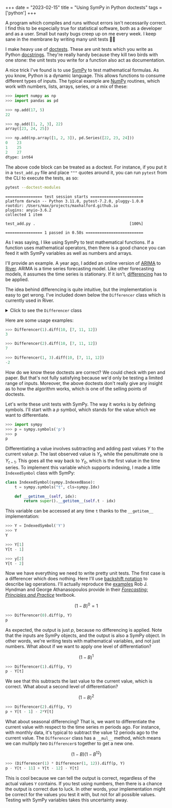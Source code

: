 +++
date = "2023-02-15"
title = "Using SymPy in Python doctests"
tags = ['python']
+++

A program which compiles and runs without errors isn't necessarily correct. I find this to be especially true for statistical software, both as a developer and as a user. Small but nasty bugs creep up on me every week. I keep sane in the membrane by writing many unit tests 🐛🔨

I make heavy use of [doctests](https://docs.python.org/3/library/doctest.html). These are unit tests which you write as Python [docstrings](https://realpython.com/documenting-python-code/#documenting-your-python-code-base-using-docstrings). They're really handy because they kill two birds with one stone: the unit tests you write for a function also act as documentation.

A nice trick I've found is to use [SymPy](https://www.sympy.org/en/index.html) to test mathematical formulas. As you know, Python is a dynamic language. This allows functions to consume different types of inputs. The typical example are [NumPy](https://numpy.org/) routines, which work with numbers, lists, arrays, series, or a mix of these:

```py
>>> import numpy as np
>>> import pandas as pd

>>> np.add(17, 5)
22

>>> np.add([1, 2, 3], 22)
array([23, 24, 25])

>>> np.add(np.array([1, 2, 3]), pd.Series([22, 23, 24]))
0    23
1    25
2    27
dtype: int64

```

The above code block can be treated as a doctest. For instance, if you put it in a `test_add.py` file and place `"""` quotes around it, you can run `pytest` from the CLI to execute the tests, as so:

```sh
pytest --doctest-modules
```

```
================ test session starts =======================
platform darwin -- Python 3.11.0, pytest-7.2.0, pluggy-1.0.0
rootdir: /Users/max/projects/maxhalford.github.io
plugins: anyio-3.6.2
collected 1 item

test_add.py .                                         [100%]

================ 1 passed in 0.58s =========================
```

As I was saying, I like using SymPy to test mathematical functions. If a function uses mathematical operators, then there is a good chance you can feed it with SymPy variables as well as numbers and arrays.

I'll provide an example. A year ago, I added an online version of [ARIMA](https://www.wikiwand.com/en/Autoregressive_integrated_moving_average) to [River](https://riverml.xyz/0.14.0/). ARIMA is a time series forecasting model. Like other forecasting models, it assumes the time series is stationary. If it isn't, [differencing](https://www.wikiwand.com/en/Autoregressive_integrated_moving_average#Differencing) has to be applied.

The idea behind differencing is quite intuitive, but the implementation is easy to get wrong. I've included down below the `Differencer` class which is currently used in River.

<details>
  <summary>Click to see the <code>Differencer</code> class</summary>

```py
import collections
import itertools
import math

class Differencer:
    """A time series differencer.

    References
    ----------
    [^1]: [Stationarity and differencing](https://otexts.com/fpp2/stationarity.html)
    [^2]: [Backshift notation](https://otexts.com/fpp2/backshift.html)

    """

    def __init__(self, d, m=1):
        self.d = d
        self.m = m

        def n_choose_k(n, k):
            f = math.factorial
            return f(n) // f(k) // f(n - k)

        self.coeffs = {0: 1}
        for k in range(1, d + 1):
            t = k * m
            coeff = (-1 if k % 2 else 1) * n_choose_k(n=d, k=k)
            self.coeffs[t] = coeff

    @property
    def n_required_past_values(self):
        return max(self.coeffs)

    @classmethod
    def from_coeffs(cls, coeffs):
        obj = cls(0, 0)
        obj.coeffs = coeffs
        return obj

    def __mul__(self, other):
        """Compose two differencers together."""
        coeffs = collections.defaultdict(int)

        for (t1, c1), (t2, c2) in itertools.product(self.coeffs.items(), other.coeffs.items()):
            coeffs[t1 + t2] += c1 * c2

        # Remove 0 coefficients
        for t, c in list(coeffs.items()):
            if c == 0:
                del coeffs[t]

        return Differencer.from_coeffs(dict(coeffs))

    def diff(self, p, Y: list):
        """Differentiate by applying each coefficient c at each index t.

        Parameters
        ----------
        Y
            The window of previous values. The first element is assumed to be the most recent
            value.

        """
        total = 0
        for t, c in self.coeffs.items():
            try:
                total += (c * Y[t - 1]) if t else p
            except IndexError:
                break
        return total

    def undiff(self, p, Y: list):
        """Differentiate by applying each coefficient c at each index t.

        Parameters
        ----------
        Y
            The window of previous values. The first element is assumed to be the most recent
            value.

        """
        total = p
        for t, c in self.coeffs.items():
            try:
                if t:
                    total -= c * Y[t - 1]
            except IndexError:
                break
        return total
```
</details>

Here are some usage examples:

```py
>>> Differencer(1).diff(10, [7, 11, 12])
3

>>> Differencer(2).diff(10, [7, 11, 12])
7

>>> Differencer(1, 3).diff(10, [7, 11, 12])
-2

```

How do we know these doctests are correct? We could check with pen and paper. But that's not fully satisfying because we'd only be testing a limited range of inputs. Moreover, the above doctests don't really give any insight as to how the algorithm works, which is one of the selling points of doctests.

Let's write these unit tests with SymPy. The way it works is by defining symbols. I'll start with a $p$ symbol, which stands for the value which we want to differentiate.

```py
>>> import sympy
>>> p = sympy.symbols('p')
>>> p
p

```

Differentiating a value involves subtracting and adding past values $Y$ to the current value $p$. The last observed value is $Y_t$, while the penultimate one is $Y_{t-1}$. This goes all the way back to $Y_0$, which is the first value in the time series. To implement this variable which supports indexing, I made a little `IndexedSymbol` class with SymPy:

```py
class IndexedSymbol(sympy.IndexedBase):
    t = sympy.symbols("t", cls=sympy.Idx)

    def __getitem__(self, idx):
        return super().__getitem__(self.t - idx)
```

This variable can be accessed at any time `t` thanks to the `__getitem__` implementation:

```py
>>> Y = IndexedSymbol('Y')
>>> Y
Y

>>> Y[1]
Y[t - 1]

>>> y[2]
Y[t - 2]

```

Now we have everything we need to write pretty unit tests. The first case is a differencer which does nothing. Here I'll use [backshift notation](https://www.wikiwand.com/en/Lag_operator) to describe lag operations. I'll actually reproduce the [examples](https://otexts.com/fpp2/backshift.html) Rob J. Hyndman and George Athanasopoulos provide in their [*Forecasting: Principles and Practice*](https://otexts.com/fpp2/) textbook.

$$(1 - B)^0 = 1$$

```py
>>> Differencer(0).diff(p, Y)
p

```

As expected, the output is just $p$, because no differencing is applied. Note that the inputs are SymPy objects, and the output is also a SymPy object. In other words, we're writing tests with mathematical variables, and not just numbers. What about if we want to apply one level of differentiation?

$$(1 - B)^1$$

```py
>>> Differencer(1).diff(p, Y)
p - Y[t]

```

We see that this subtracts the last value to the current value, which is correct. What about a second level of differentiation?

$$(1 - B)^2$$

```py
>>> Differencer(2).diff(p, Y)
p + Y[t - 1] - 2*Y[t]

```

What about seasonal differencing? That is, we want to differentiate the current value with respect to the time series $m$ periods ago. For instance, with monthly data, it's typical to subtract the value 12 periods ago to the current value. The `Differencer` class has a `__mul__` method, which means we can multiply two `Differencer`s together to get a new one.

$$(1 - B)(1 - B^{12})$$

```py
>>> (Differencer(1) * Differencer(1, 12)).diff(p, Y)
p - Y[t - 11] + Y[t - 12] - Y[t]

```

This is cool because we can tell the output is correct, regardless of the actual values `Y` contains. If you test using numbers, then there is a chance the output is correct due to luck. In other words, your implementation might be correct for the values you test it with, but not for all possible values. Testing with SymPy variables takes this uncertainty away.
